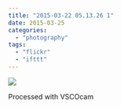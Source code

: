 ```yaml
---
title: "2015-03-22 05.13.26 1"
date: 2015-03-25
categories: 
  - "photography"
tags: 
  - "flickr"
  - "ifttt"
---
```


![](https://farm8.staticflickr.com/7591/16723743867_baefcf1b29_b.jpg)  

Processed with VSCOcam
